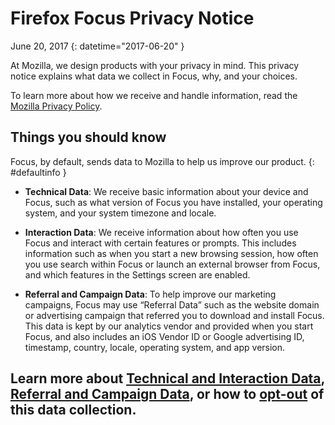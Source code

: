 # Firefox Focus Privacy Notice

June 20, 2017
{: datetime="2017-06-20" }

At Mozilla, we design products with your privacy in mind. This privacy notice explains what data we collect in Focus, why, and your choices.  
 
To learn more about how we receive and handle information, read the [Mozilla Privacy Policy](https://www.mozilla.org/privacy/).

## Things you should know

Focus, by default, sends data to Mozilla to help us improve our product.
{: #defaultinfo }

* __Technical Data__: We receive basic information about your device and Focus, such as what version of Focus you have installed, your operating system, and your system timezone and locale.


* __Interaction Data__: We receive information about how often you use Focus and interact with certain features or prompts. This includes information such as when you start a new browsing session, how often you use search within Focus or launch an external browser from Focus, and which features in the Settings screen are enabled.


* __Referral and Campaign Data__: To help improve our marketing campaigns, Focus may use “Referral Data” such as the website domain or advertising campaign that referred you to download and install Focus. This data is kept by our analytics vendor and provided when you start Focus, and also includes an iOS Vendor ID or Google advertising ID, timestamp, country, locale, operating system, and app version.

Learn more about [Technical and Interaction Data](https://github.com/mozilla-mobile/focus/wiki/Event-Tracking-with-Mozilla's-Telemetry-Service), [Referral and Campaign Data](https://github.com/mozilla-mobile/focus/wiki/Install-Tracking-in-Firefox-Focus-with-the-Adjust-SDK), or how to [opt-out](https://support.mozilla.org/kb/send-anonymous-usage-data-firefox-mobile-devices) of this data collection.
---------------------------------------

